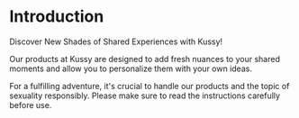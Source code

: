 # Introduction


Discover New Shades of Shared Experiences with Kussy!

Our products at Kussy are designed to add fresh nuances to your shared moments and allow you to personalize them with your own ideas.

For a fulfilling adventure, it's crucial to handle our products and the topic of sexuality responsibly. Please make sure to read the instructions carefully before use.
